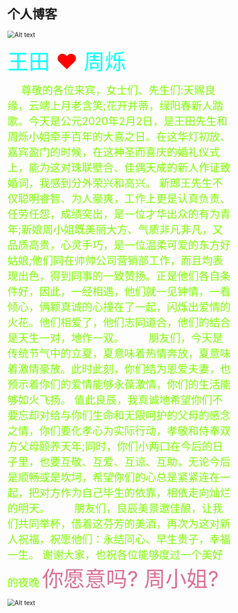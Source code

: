 # 个人博客
![Alt text](https://timgsa.baidu.com/timg?image&quality=80&size=b9999_10000&sec=1606163554930&di=cf90b0de1dbdfbf7960cc86d3acd45dd&imgtype=0&src=http%3A%2F%2Fimage.biaobaiju.com%2Fuploads%2F20181103%2F20%2F1541247609-LZeMUbaHvB.jpg)
 <p style="text-align: justify"><font size="20px" color="#00ffff">王田      </font><font color="red" size="50px">❤</font><font size="20px" color="#00ffff">      周烁</font></p>
   <font size="5px" color="#7fff00" style="text-align: justify">
        　 尊敬的各位来宾，女士们、先生们:天赐良缘，云端上月老含笑;花开并蒂，绿阳春新人踏歌。今天是公元2020年2月2日，是王田先生和周烁小姐牵手百年的大喜之日。在这华灯初放、嘉宾盈门的时候，在这神圣而喜庆的婚礼仪式上，能为这对珠联壁合、佳偶天成的新人作证致婚词，我感到分外荣兴和高兴。 新郎王先生不仅聪明睿智、为人豪爽，工作上更是认真负责、任劳任怨，成绩突出，是一位才华出众的有为青年;新娘周小姐既美丽大方、气质非凡非凡，又品质高贵，心灵手巧，是一位温柔可爱的东方好姑娘;他们同在帅帅公司营销部工作，而且均表现出色，得到同事的一致赞扬。正是他们各自条件好，因此，一经相遇，他们就一见钟情，一看倾心，俩颗真诚的心撞在了一起，闪烁出爱情的火花。他们相爱了，他们志同道合，他们的结合是天生一对，地作一双。
        　　朋友们，今天是传统节气中的立夏，夏意味着热情奔放，夏意味着激情豪放。此时此刻，你们结为恩爱夫妻，也预示着你们的爱情能够永葆激情，你们的生活能够如火飞扬。 值此良辰，我真诚地希望你们不要忘却对给与你们生命和无限呵护的父母的感念之情，你们要化孝心为实际行动，孝敬和侍奉双方父母颐养天年;同时，你们小两口在今后的日子里，也要互敬、互爱、互谅、互助，无论今后是顺畅或是坎坷，希望你们的心总是紧紧连在一起，把对方作为自己毕生的依靠，相依走向灿烂的明天。
        　　朋友们，良辰美景邀佳酿，让我们共同举杯，借着这芬芳的美酒，再次为这对新人祝福，祝愿他们：永结同心、早生贵子，幸福一生。 谢谢大家，也祝各位能够度过一个美好的夜晚
    </font>
    <font size=20px color="#db7093">你愿意吗? 周小姐? </font>
    
  ![Alt text](https://ss0.bdstatic.com/70cFvHSh_Q1YnxGkpoWK1HF6hhy/it/u=3640850380,3225855870&fm=26&gp=0.jpg)

